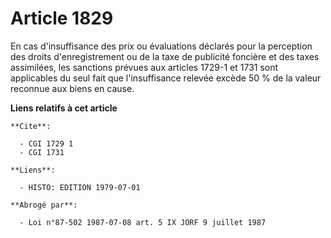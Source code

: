 # Article 1829

En cas d'insuffisance des prix ou évaluations déclarés pour la perception des droits d'enregistrement ou de la taxe de
publicité foncière et des taxes assimilées, les sanctions prévues aux articles 1729-1 et 1731 sont applicables du seul fait
que l'insuffisance relevée excède 50 % de la valeur reconnue aux biens en cause.

**Liens relatifs à cet article**

	**Cite**:

	  - CGI 1729 1
	  - CGI 1731

	**Liens**:

	  - HISTO: EDITION 1979-07-01

	**Abrogé par**:

	  - Loi n°87-502 1987-07-08 art. 5 IX JORF 9 juillet 1987
